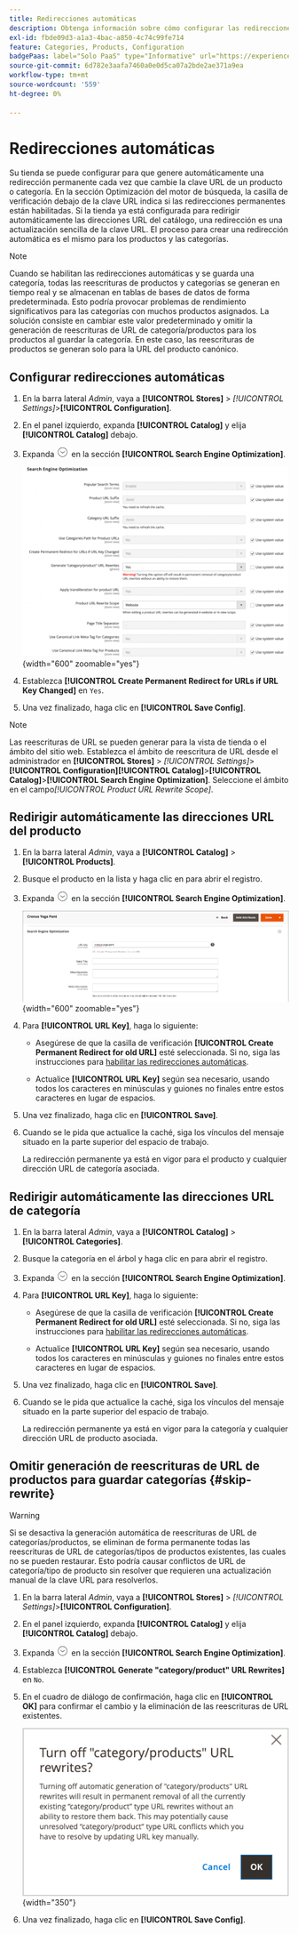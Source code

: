 ```yaml
---
title: Redirecciones automáticas
description: Obtenga información sobre cómo configurar las redirecciones automáticas que se generan cada vez que la clave URL de un producto o categoría cambia en la tienda Commerce.
exl-id: fbde09d3-a1a3-4bac-a850-4c74c99fe714
feature: Categories, Products, Configuration
badgePaas: label="Solo PaaS" type="Informative" url="https://experienceleague.adobe.com/es/docs/commerce/user-guides/product-solutions" tooltip="Se aplica solo a proyectos de Adobe Commerce en la nube (infraestructura PaaS administrada por Adobe) y a proyectos locales."
source-git-commit: 6d782e3aafa7460a0e0d5ca07a2bde2ae371a9ea
workflow-type: tm+mt
source-wordcount: '559'
ht-degree: 0%

---
```


# Redirecciones automáticas

Su tienda se puede configurar para que genere automáticamente una redirección permanente cada vez que cambie la clave URL de un producto o categoría. En la sección Optimización del motor de búsqueda, la casilla de verificación debajo de la clave URL indica si las redirecciones permanentes están habilitadas. Si la tienda ya está configurada para redirigir automáticamente las direcciones URL del catálogo, una redirección es una actualización sencilla de la clave URL. El proceso para crear una redirección automática es el mismo para los productos y las categorías.

>[!NOTE]
>
>Cuando se habilitan las redirecciones automáticas y se guarda una categoría, todas las reescrituras de productos y categorías se generan en tiempo real y se almacenan en tablas de bases de datos de forma predeterminada. Esto podría provocar problemas de rendimiento significativos para las categorías con muchos productos asignados. La solución consiste en cambiar este valor predeterminado y omitir la generación de reescrituras de URL de categoría/productos para los productos al guardar la categoría. En este caso, las reescrituras de productos se generan solo para la URL del producto canónico.

## Configurar redirecciones automáticas

1. En la barra lateral _Admin_, vaya a **[!UICONTROL Stores]** > _[!UICONTROL Settings]_>**[!UICONTROL Configuration]**.

1. En el panel izquierdo, expanda **[!UICONTROL Catalog]** y elija **[!UICONTROL Catalog]** debajo.

1. Expanda ![Selector de expansión](../assets/icon-display-expand.png) en la sección **[!UICONTROL Search Engine Optimization]**.

   ![Configuración del catálogo: optimización del motor de búsqueda](../configuration-reference/catalog/assets/catalog-search-engine-optimization.png){width="600" zoomable="yes"}

1. Establezca **[!UICONTROL Create Permanent Redirect for URLs if URL Key Changed]** en `Yes`.

1. Una vez finalizado, haga clic en **[!UICONTROL Save Config]**.


>[!NOTE]
>
> Las reescrituras de URL se pueden generar para la vista de tienda o el ámbito del sitio web. Establezca el ámbito de reescritura de URL desde el administrador en **[!UICONTROL Stores]** > _[!UICONTROL Settings]_>**[!UICONTROL Configuration]**&#x200B;**[!UICONTROL Catalog]**>**[!UICONTROL Catalog]**>**[!UICONTROL Search Engine Optimization]**. Seleccione el ámbito en el campo&#x200B;_[!UICONTROL Product URL Rewrite Scope]_.

## Redirigir automáticamente las direcciones URL del producto

1. En la barra lateral _Admin_, vaya a **[!UICONTROL Catalog]** > **[!UICONTROL Products]**.

1. Busque el producto en la lista y haga clic en para abrir el registro.

1. Expanda ![El selector de expansión &#x200B;](../assets/icon-display-expand.png) en la sección **[!UICONTROL Search Engine Optimization]**.

   ![Optimización del motor de búsqueda de productos: redirección permanente](./assets/product-search-engine-optimization-create-permanent-redirect.png){width="600" zoomable="yes"}

1. Para **[!UICONTROL URL Key]**, haga lo siguiente:

   - Asegúrese de que la casilla de verificación **[!UICONTROL Create Permanent Redirect for old URL]** esté seleccionada. Si no, siga las instrucciones para [habilitar las redirecciones automáticas](url-rewrite.md#configure-url-rewrites).

   - Actualice **[!UICONTROL URL Key]** según sea necesario, usando todos los caracteres en minúsculas y guiones no finales entre estos caracteres en lugar de espacios.

1. Una vez finalizado, haga clic en **[!UICONTROL Save]**.

1. Cuando se le pida que actualice la caché, siga los vínculos del mensaje situado en la parte superior del espacio de trabajo.

   La redirección permanente ya está en vigor para el producto y cualquier dirección URL de categoría asociada.

## Redirigir automáticamente las direcciones URL de categoría

1. En la barra lateral _Admin_, vaya a **[!UICONTROL Catalog]** > **[!UICONTROL Categories]**.

1. Busque la categoría en el árbol y haga clic en para abrir el registro.

1. Expanda ![Selector de expansión](../assets/icon-display-expand.png) en la sección **[!UICONTROL Search Engine Optimization]**.

1. Para **[!UICONTROL URL Key]**, haga lo siguiente:

   - Asegúrese de que la casilla de verificación **[!UICONTROL Create Permanent Redirect for old URL]** esté seleccionada. Si no, siga las instrucciones para [habilitar las redirecciones automáticas](url-rewrite.md#configure-url-rewrites).

   - Actualice **[!UICONTROL URL Key]** según sea necesario, usando todos los caracteres en minúsculas y guiones no finales entre estos caracteres en lugar de espacios.

1. Una vez finalizado, haga clic en **[!UICONTROL Save]**.

1. Cuando se le pida que actualice la caché, siga los vínculos del mensaje situado en la parte superior del espacio de trabajo.

   La redirección permanente ya está en vigor para la categoría y cualquier dirección URL de producto asociada.

## Omitir generación de reescrituras de URL de productos para guardar categorías {#skip-rewrite}

>[!WARNING]
>
>Si se desactiva la generación automática de reescrituras de URL de categorías/productos, se eliminan de forma permanente todas las reescrituras de URL de categorías/tipos de productos existentes, las cuales no se pueden restaurar. Esto podría causar conflictos de URL de categoría/tipo de producto sin resolver que requieren una actualización manual de la clave URL para resolverlos.

1. En la barra lateral _Admin_, vaya a **[!UICONTROL Stores]** > _[!UICONTROL Settings]_>**[!UICONTROL Configuration]**.

1. En el panel izquierdo, expanda **[!UICONTROL Catalog]** y elija **[!UICONTROL Catalog]** debajo.

1. Expanda ![Selector de expansión](../assets/icon-display-expand.png) en la sección **[!UICONTROL Search Engine Optimization]**.

1. Establezca **[!UICONTROL Generate "category/product" URL Rewrites]** en `No`.

1. En el cuadro de diálogo de confirmación, haga clic en **[!UICONTROL OK]** para confirmar el cambio y la eliminación de las reescrituras de URL existentes.

   ![Desactivar reescrituras de URL de productos/categorías: confirmar](./assets/seo-rewrite-off.png){width="350"}

1. Una vez finalizado, haga clic en **[!UICONTROL Save Config]**.
